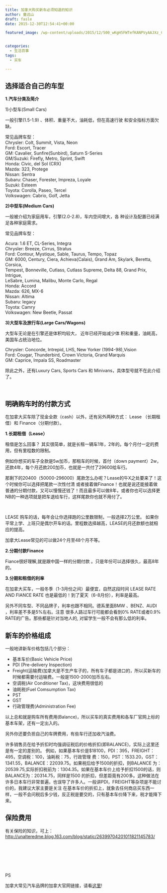 ```yaml
---
title: 加拿大购买新车必须知道的知识
author: 童远山
draft: fasle
date: 2015-12-30T12:54:41+00:00

featured_image: /wp-content/uploads/2015/12/500_wKgH5FWTefKANPVyAAJXz_CJ7II370.jpg


categories:
  - 生活百事
tags:
  - 买车

---
```

## 选择适合自己的车型

**1.汽车分类及简介**

1)小型车(Small Cars)

一般引擎(1.5-1.9) 、体积、重量不大，油耗低，但在高速行驶 和安全指标方面欠缺。

常见品牌车型：  
Chrysler: Colt, Summit, Vista, Neon  
Ford: Escort, Tracer  
GM: Cavalier, Sunfire(Sunbird), Saturn S-Series  
GM/Suzuki: Firefly, Metro, Sprint, Swift  
Honda: Civic, del Sol (CRX)  
Mazda: 323, Protege  
Nissan: Sentra  
Subaru: Chaser, Forester, Impreza, Loyale  
Suzuki: Esteem  
Toyota: Corolla, Paseo, Tercel  
Volkswagen: Cabrio, Golf, Jetta

**2)中型车(Medium Cars)**

一般被介绍为家庭用车，引擎(2.0-2.8)，车内空间增大，各 种设计及配置已经满足各种家庭需求。

常见品牌车型：

Acura: 1.6 ET, CL-Series, Integra  
Chrysler: Breeze, Cirrus, Stratus  
Ford: Contour, Mystique, Sable, Taurus, Tempo, Topaz  
GM: 6000, Century, Ciera, Achieva(Calais), Grand Am, Skylark, Beretta, Corsica,  
Tempest, Bonneville, Cutlass, Cutlass Supreme, Delta 88, Grand Prix, Intrigue,  
LeSabre, Lumina, Malibu, Monte Carlo, Regal  
Honda: Accord  
Mazda: 626, MX-6  
Nissan: Altima  
Subaru: legacy  
Toyota: Camry  
Volkswagen: New Beetle, Passat

**3)大型车及旅行车(Large Cars/Wagons)**

大型车无论是在引擎还是体积均较大， 近年已经开始减少体 积和重量，油耗高，美国车占统治地位。

Chrysler: Concorde, Intrepid, LHS, New Yorker (1994-98),Vision  
Ford: Cougar, Thunderbird, Crown Victoria, Grand Marquis  
GM: Caprice, Impala SS, Roadmaster

除此之外，还有Luxury Cars, Sports Cars 和 Minivans，具体型号就不在此介绍了。

&nbsp;

## 明确购车时的付款方式

在加拿大买车除了现金全款（cash）以外，还有另外两种方式： Lease （长期租借）和 Finance（分期付款）。

**1.长期租借（Lease）**

租借是怎么回事？ 其实很简单，就是长租一辆车1年，2年的。每个月付一定的费用，但有里程数的限制。

例如你想买的车子全款是5w加币，那租车的时候，首付（down payment）2w，还款4年，每个月还款200加币，也就是一共付了29600给车行。

那剩下的20400（50000-296000）尾款怎么办呢？Lease的牛X之处要来了！这个时候你可以选择把尾款一次性付清 或者接着做Finance！也就是说还能接着做普通的分期付款，又可以慢慢还钱了！而且最多可以做8年，或者你也可以选择更NB的一种选项就是把车退给车行，这样尾款你也就不用付了。

&nbsp;

LEASE 购车的话，每年会让你选择跑的公里数限制，一般选择2万公里。 如果你平常上学、上班只是偶尔开车的话。里程数选择越高，LEASE的月还款额也就相应的提高。

加拿大Lease常见的可以做24个月至48个月不等。

**2.分期付款Finance**

Fiance很好理解,就是跟中国一样的分期付款 。只是年份可以选择很久，最高8年的。

**3.分期和租借的利率**

在加拿大买车，一般冬季（1-3月份之间）最便宜，自然这段时间 LEASE RATE AND FIANCE RATE 也是最低的！到了夏天（6-8月份），利率是最高。

另外不同车型、不同品牌子，利率也跟不相同。德系里面BMW 、BENZ、AUDI ，利率差不多是5%左右。注意 很多人路过车行可能都会看到0% RATE或者0.9% RATE的广告。那些都是针对当地人的, 对留学生一般不会有那么低的利率。

## 新车的价格组成

一般地讲新车价格包括几个部分：

  * 基本车价(Basic Vehicle Price)
  * PDI (Pre-delivery Inspection)
  * Freight(运输费)加拿大是不生产车子的，所有车子都是进口的，所以买新车的时候都需要付运输费。一般是1500-2000加币左右。
  * 空调税(Air Conditioner Tax)，这块费用很低的
  * 油耗税(Fuel Comsumption Tax)
  * PST
  * GST
  * 行政管理费(Administration Fee)

以上总和就是购车所有费用(Balance)，所以买车的真实费用和各车厂官网上标的基本车架，还有一定出入的。

另外你还要负担自己的车牌费用，有些车行还加收汽油费。

许多销售员在给予折扣时均强调征税后的价格折扣(即BALANCE)，实际上这里还是有一定的差别的。 例如，如果基本车价是$18100，PDI：395，FREIGHT：495，空调税：100，油耗税：75，行政管理 费：150，PST：1533.20，GST：1341.55，BALANCE：22039.75。如果税后给予1500的折扣，则BALANCE 为：20539.75,实际折扣税前为：1304.35。如果在基本车价上给予折扣1500的话，则BALANCE为：20314.75，同样是1500 的折扣，但差距竟有200多。这种做法在许多日本车行非常普遍，也误导了许多人。一般讲PDI，FREIGHT等杂项是不能讨价的，我建议大家主要是关注 在基本车价的折扣上，就象去任何商店买东西一样，一般不会问税后多少钱，反正税是要交的，只有基本车价降下来，税才能降下来。

## 保险费用

有关保险的知识，可上： http://unalteredme.blog.163.com/blog/static/26399704201011821145783/

&nbsp;

&nbsp;

&nbsp;

PS

加拿大常见汽车品牌的加拿大官网链接，请看<a href="http://bouoe.com/" target="_blank">这里</a>!

&nbsp;

&nbsp;

&nbsp;